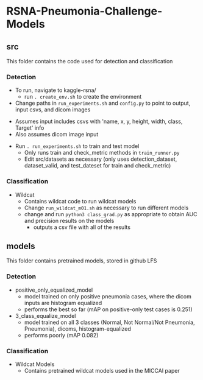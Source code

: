 # RSNA-Pneumonia-Challenge-Models


## src
This folder contains the code used for detection and classification

### Detection
- To run, navigate to kaggle-rsna/
    - run `. create_env.sh` to create the environment 
- Change paths in `run_experiments.sh` and `config.py` to point to output, input csvs, and dicom images
* Assumes input includes csvs with 'name, x, y, height, width, class, Target' info
* Also assumes dicom image input
- Run `. run_experiments.sh` to train and test model
    - Only runs train and check_metric methods in `train_runner.py`
    - Edit src/datasets as necessary (only uses detection_dataset, dataset_valid, and test_dateset for train and check_metric)


### Classification
- Wildcat
    - Contains wildcat code to run wildcat models
    - Change `run_wildcat_m01.sh` as necessary to run different models
    - change and run `python3 class_grad.py` as appropriate to obtain AUC and precision results on the models
        - outputs a csv file with all of the results


## models
This folder contains pretrained models, stored in github LFS

### Detection
- positive_only_equalized_model
    - model trained on only positive pneumonia cases, where the dicom inputs are histogram equalized
    - performs the best so far (mAP on positive-only test cases is 0.251)
- 3_class_equalize_model
    - model trained on all 3 classes (Normal, Not Normal/Not Pneumonia, Pneumonia), dicoms, histogram-equalized
    - performs poorly (mAP 0.082)

### Classification
- Wildcat Models
    - Contains pretrained wildcat models used in the MICCAI paper